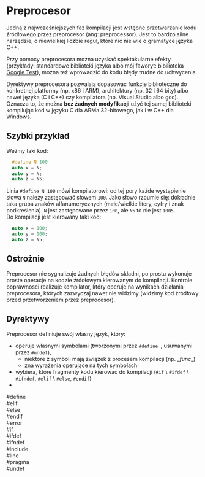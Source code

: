 # Preprocesor

Jedną z najwcześniejszych faz kompilacji jest wstępne przetwarzanie kodu źródłowego przez preprocesor \(ang: preprocessor\). Jest to bardzo silne narzędzie, o niewielkiej liczbie reguł, które nic nie wie o gramatyce języka C++.

Przy pomocy preprocesora można uzyskać spektakularne efekty \(przykłady: standardowe biblioteki języka albo mój faworyt: bibilioteka [Google Test](https://github.com/google/googletest)\), można też wprowadzić do kodu błędy trudne do uchwycenia.

Dyrektywy preprocesora pozwalają dopasowac funkcje biblioteczne do konkretnej platformy \(np. x86 i ARM\), architektury \(np. 32 i 64 bity\) albo nawet języka \(C i C++\) czy kompilatora \(np. Visual Studio albo gcc\). Oznacza to, że można **bez żadnych modyfikacji** użyć tej samej biblioteki kompilując kod w języku C dla ARMa 32-bitowego, jak i w C++ dla Windows.

## Szybki przykład

Weźmy taki kod:

```C++
  #define N 100
  auto x = N;
  auto y = N;
  auto z = N5;
```
Linia ```#define N 100``` mówi kompilatorowi: od tej pory każde wystąpienie słowa ```N``` należy zastępować słowem ```100```. Jako słowo rzoumie się: dokładnie taka grupa znaków alfanumerycznych \(małe/wielkie litery, cyfry i znak podkreślenia\). ```N``` jest zastępowane przez ```100```, ale ```N5``` to nie jest ```1005```.  
Do kompilacji jest kierowany taki kod:
```C++
  auto x = 100;
  auto y = 100;
  auto z = N5;
```

## Ostrożnie

Preprocesor nie sygnalizuje żadnych błędów składni, po prostu wykonuje proste operacje na kodzie źródłowym kierowanym do kompilacji. Kontrole poprawnosci realizuje kompilator, który operuje na wynikach działania preprocesora, których zazwyczaj nawet nie widzimy \(widzimy kod źrodłowy przed przetworzeniem przez preprocesor\).

## Dyrektywy

Preprocesor definiuje swój własny język, który:

* operuje własnymi symbolami \(tworzonymi przez ```#define ```, usuwanymi przez ```#undef```\),
    * niektóre z symboli mają związek z procesem kompilacji \(np. \__func__\)
    * zna wyrażenia operujące na tych symbolach
* wybiera, które fragmenty kodu kierowac do kompilacji \(```#if``` \ ```#ifdef``` \ ```#ifndef```, ```#elif``` \ ```#else```, ```#endif```\)
* 





\#define  
\#elif  
\#else  
\#endif  
\#error  
\#if  
\#ifdef  
\#ifndef  
\#include  
\#line  
\#pragma  
\#undef  





 













